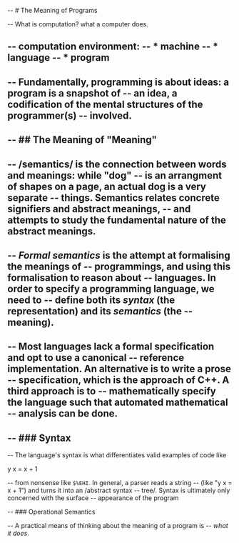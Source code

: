-- # The Meaning of Programs

-- What is computation? what a computer does.

-- computation environment:
-- * machine
-- * language
-- * program
-- 
-- Fundamentally, programming is about ideas: a program is a snapshot of
-- an idea, a codification of the mental structures of the programmer(s)
-- involved.
--  
-- ## The Meaning of "Meaning"
--  
-- /semantics/ is the connection between words and meanings: while "dog"
-- is an arrangment of shapes on a page, an actual dog is a very separate
-- things. Semantics relates concrete signifiers and abstract meanings,
-- and attempts to study the fundamental nature of the abstract meanings.
--  
-- *Formal semantics* is the attempt at formalising the meanings of
-- programmings, and using this formalisation to reason about
-- languages. In order to specify a programming language, we need to
-- define both its *syntax* (the representation) and its *semantics* (the
-- meaning).
--  
-- Most languages lack a formal specification and opt to use a canonical
-- reference implementation. An alternative is to write a prose
-- specification, which is the approach of C++. A third approach is to
-- mathematically specify the language such that automated mathematical
-- analysis can be done.
--  
-- ### Syntax
--  
-- The language's syntax is what differentiates valid examples of code like

y x = x + 1

-- from nonsense like `$%EHI`. In general, a parser reads a string
-- (like "y x = x + 1") and turns it into an /abstract syntax
-- tree/. Syntax is ultimately only concerned with the surface
-- appearance of the program

-- ### Operational Semantics

-- A practical means of thinking about the meaning of a program is
--   *what it does*.
